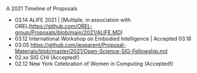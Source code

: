 A 2021 Timeline of Proposals 


- 03.14  ALIFE 2021 | [Multiple, in association with OREL(https://github.com/OREL-group/Proposals/blob/main/2021/ALIFE.MD)
- 03.12  International Workshop on Embodied Intelligence | Accepted 03.18
- 03.05  https://github.com/jesparent/Proposal-Materials/blob/master/2021/Open-Science-SIG-Fellowship.md
- 02.xx SIG CHI (Accepted!)
- 02.12 New York Celebration of Women in Computing (Accepted!)
